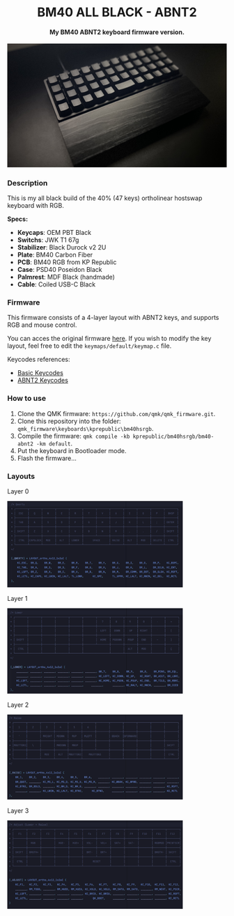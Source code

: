 <h1 align="center">
    <br>
    BM40 ALL BLACK - ABNT2
    <br>
</h1>

<h4 align="center">
    My BM40 ABNT2 keyboard firmware version.
</h4>

<p align="center">
  <img src="img/keyboard.png">
</p>

<h3>Description</h3>
<p>
This is my all black build of the 40% (47 keys) ortholinear hostswap keyboard with RGB.

<b>Specs:</b>
- <b>Keycaps</b>: OEM PBT Black
- <b>Switchs</b>: JWK T1 67g
- <b>Stabilizer</b>: Black Durock v2 2U
- <b>Plate</b>: BM40 Carbon Fiber
- <b>PCB</b>: BM40 RGB from KP Republic
- <b>Case</b>: PSD40 Poseidon Black
- <b>Palmrest</b>: MDF Black (handmade)
- <b>Cable</b>: Coiled USB-C Black
</p>

<h3>Firmware</h3>
<p>
This firmware consists of a 4-layer layout with ABNT2 keys, and supports RGB and mouse control.

You can acces the original firmware [here](https://github.com/qmk/qmk_firmware/tree/master/keyboards/kprepublic/bm40hsrgb/rev2).
If you wish to modify the key layout, feel free to edit the `keymaps/default/keymap.c` file.

Keycodes references:
- [Basic Keycodes](https://docs.qmk.fm/keycodes_basic)
- [ABNT2 Keycodes](https://github.com/samhocevar-forks/qmk-firmware/blob/master/quantum/keymap_extras/keymap_br_abnt2.h)
</p>

<h3>How to use</h3>

1. Clone the QMK firmware: `https://github.com/qmk/qmk_firmware.git`.
2. Clone this repository into the folder: `qmk_firmware\keyboards\kprepublic\bm40hsrgb`.
3. Compile the firmware: `qmk compile -kb kprepublic/bm40hsrgb/bm40-abnt2 -km default`.
3. Put the keyboard in Bootloader mode.
4. Flash the firmware...

<h3>Layouts</h3>
Layer 0
<p>
  <img src="img/qwerty.png" style="width: 80%;">
</p>
Layer 1
<p>
  <img src="img/lower.png" style="width: 80%;">
</p>
Layer 2
<p>
  <img src="img/raise.png" style="width: 80%;">
</p>
Layer 3
<p>
  <img src="img/adjust.png" style="width: 80%;">
</p>